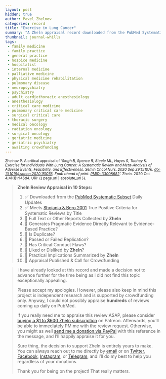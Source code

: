 ```yaml
---
layout: post
hidden: true
author: Pavel Zhelnov
categories: record
title: "Exercise in Lung Cancer"
summary: "A Zheln appraisal record downloaded from the PubMed Systematic Subset daily updates."
thumbnail: journal-whills
tags:
 - family medicine
 - family practice
 - general practice
 - hospice medicine
 - hospitalist
 - internal medicine
 - palliative medicine
 - physical medicine rehabilitation
 - pulmonary disease
 - neuropsychiatry
 - psychiatry
 - adult cardiothoracic anesthesiology
 - anesthesiology
 - critical care medicine
 - pulmonary critical care medicine
 - surgical critical care
 - thoracic surgery
 - medical oncology
 - radiation oncology
 - surgical oncology
 - geriatric medicine
 - geriatric psychiatry
 - awaiting crowdfunding
---
```


<small id="citation">Zhelnov P. A critical appraisal of _‘Singh B, Spence R, Steele ML, Hayes S, Toohey K. Exercise for Individuals With Lung Cancer: A Systematic Review and Meta-Analysis of Adverse Events, Feasibility, and Effectiveness. Semin Oncol Nurs. 2020 Sep 29:151076. [doi: 10.1016/j.soncn.2020.151076](https://doi.org/10.1016/j.soncn.2020.151076). Epub ahead of print. [PMID: 33008682](https://pubmed.gov/33008682)’._ Zheln. 2020 Oct 4;41(1):r145d4. URI: {{ page.url | absolute_url }}.</small>

> **Zheln Review Appraisal in 10 Steps:**
>
> 1. ✅ Downloaded from the [PubMed Systematic Subset](https://github.com/p1m-ortho/qs-global-ortho-search-queries/blob/global-sr-query/README.md) Daily Updates
> 2. ✅ Meets [Shojania & Bero 2001](https://www.researchgate.net/publication/11820967_Taking_Advantage_of_the_Explosion_of_Systematic_Reviews_An_Efficient_MEDLINE_Search_Strategy) True Positive Criteria for Systematic Reviews by Title
> 3. 🔄 Full Text or Other Reports Collected by **Zheln**
> 4. 🔄 Generates Pragmatic Evidence Directly Relevant to Evidence-Based Practice?
> 5. 🔄 Is Duplicate?
> 6. 🔄 Passed or Failed Replication?
> 7. 🔄 Has Critical Conduct Flaws?
> 8. 🔄 Liked or Disliked by **Zheln**?
> 9. 🔄 Practical Implications Summarized by **Zheln**
> 10. 🔄 Appraisal Published & Call for Crowdfunding

> I have already looked at this record and made a decision not to advance further for the time being as I did not find this topic exceptionally appealing.
>
> Please accept my apologies. However, please also keep in mind this project is independent research and is supported by crowdfunding only. Anyway, I could not possibly appraise **hundreds** of reviews coming up daily on PubMed.
> 
> If you really need me to appraise this review ASAP, please consider [buying a $1 to $600 Zheln subscription](https://patreon.com/zheln) on Patreon. Afterwards, you’ll be able to immediately PM me with the review request. Otherwise, you might as well [send me a donation via PayPal](https://paypal.me/pjelnov) with this reference in the message, and I’ll happily appraise it for you.
> 
> Sure thing, the decision to support Zheln is entirely yours to make. You can always reach out to me directly by [email](mailto:pavel@zheln.com) or on [Twitter](https://twitter.com/drzhelnov), [Facebook](https://facebook.com/drzhelnov), [Instagram](https://instagram.com/igzheln), or [Telegram](https://t.me/drzhelnov), and I’ll do my best to help you regardless of your donations.
> 
> Thank you for being on the project! That really matters.

